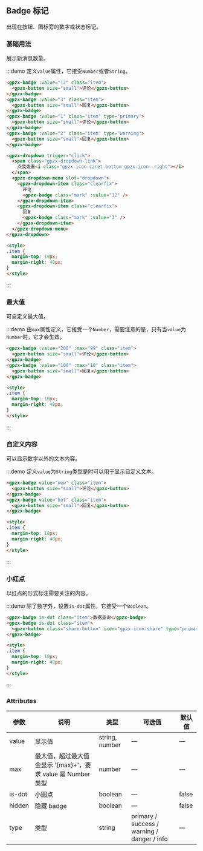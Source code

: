 ## Badge 标记

出现在按钮、图标旁的数字或状态标记。

### 基础用法
展示新消息数量。

:::demo 定义`value`属性，它接受`Number`或者`String`。

```html
<gpzx-badge :value="12" class="item">
  <gpzx-button size="small">评论</gpzx-button>
</gpzx-badge>
<gpzx-badge :value="3" class="item">
  <gpzx-button size="small">回复</gpzx-button>
</gpzx-badge>
<gpzx-badge :value="1" class="item" type="primary">
  <gpzx-button size="small">评论</gpzx-button>
</gpzx-badge>
<gpzx-badge :value="2" class="item" type="warning">
  <gpzx-button size="small">回复</gpzx-button>
</gpzx-badge>

<gpzx-dropdown trigger="click">
  <span class="gpzx-dropdown-link">
    点我查看<i class="gpzx-icon-caret-bottom gpzx-icon--right"></i>
  </span>
  <gpzx-dropdown-menu slot="dropdown">
    <gpzx-dropdown-item class="clearfix">
      评论
      <gpzx-badge class="mark" :value="12" />
    </gpzx-dropdown-item>
    <gpzx-dropdown-item class="clearfix">
      回复
      <gpzx-badge class="mark" :value="3" />
    </gpzx-dropdown-item>
  </gpzx-dropdown-menu>
</gpzx-dropdown>

<style>
.item {
  margin-top: 10px;
  margin-right: 40px;
}
</style>
```
:::

### 最大值
可自定义最大值。

:::demo 由`max`属性定义，它接受一个`Number`，需要注意的是，只有当`value`为`Number`时，它才会生效。

```html
<gpzx-badge :value="200" :max="99" class="item">
  <gpzx-button size="small">评论</gpzx-button>
</gpzx-badge>
<gpzx-badge :value="100" :max="10" class="item">
  <gpzx-button size="small">回复</gpzx-button>
</gpzx-badge>

<style>
.item {
  margin-top: 10px;
  margin-right: 40px;
}
</style>
```
:::

### 自定义内容
可以显示数字以外的文本内容。

:::demo 定义`value`为`String`类型是时可以用于显示自定义文本。

```html
<gpzx-badge value="new" class="item">
  <gpzx-button size="small">评论</gpzx-button>
</gpzx-badge>
<gpzx-badge value="hot" class="item">
  <gpzx-button size="small">回复</gpzx-button>
</gpzx-badge>

<style>
.item {
  margin-top: 10px;
  margin-right: 40px;
}
</style>
```
:::

### 小红点
以红点的形式标注需要关注的内容。

:::demo 除了数字外，设置`is-dot`属性，它接受一个`Boolean`。

```html
<gpzx-badge is-dot class="item">数据查询</gpzx-badge>
<gpzx-badge is-dot class="item">
  <gpzx-button class="share-button" icon="gpzx-icon-share" type="primary"></gpzx-button>
</gpzx-badge>

<style>
.item {
  margin-top: 10px;
  margin-right: 40px;
}
</style>
```
:::

### Attributes
| 参数          | 说明            | 类型            | 可选值                 | 默认值   |
|------------- |---------------- |---------------- |---------------------- |-------- |
| value        | 显示值           | string, number  |          —            |    —    |
| max          | 最大值，超过最大值会显示 '{max}+'，要求 value 是 Number 类型    | number  |         —              |     —    |
| is-dot       | 小圆点           | boolean         |         —             |  false  |
| hidden       | 隐藏 badge       | boolean         |         —             |  false  |
| type         | 类型             | string          | primary / success / warning / danger / info |    —    |
